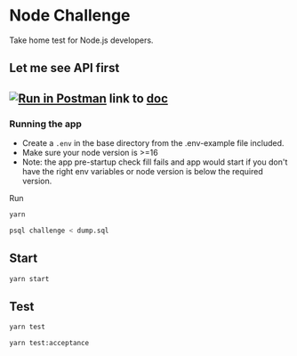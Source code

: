 # Node Challenge

Take home test for Node.js developers.

## Let me see API first
[![Run in Postman](https://run.pstmn.io/button.svg)](https://www.getpostman.com/collections/62826cc1b0de3d2e57ff)
link to [doc](https://documenter.getpostman.com/view/263074/UVknubhG#2081ec66-2cd2-4fa3-b18a-a3259a7be31c)
---
### Running the app

- Create a `.env` in the base directory from the .env-example file included.
- Make sure your node version is >=16
- Note: the app pre-startup check fill fails and app would start if you don't have the right env variables or node version is below the required version.


Run


```bash
yarn
```

```bash
psql challenge < dump.sql
```

## Start

```bash
yarn start
```


## Test


```bash
yarn test
```


```bash
yarn test:acceptance
```
